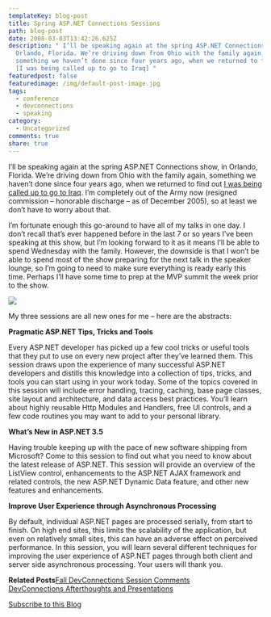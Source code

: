 ```yaml
---
templateKey: blog-post
title: Spring ASP.NET Connections Sessions
path: blog-post
date: 2008-03-03T13:42:26.625Z
description: " I’ll be speaking again at the spring ASP.NET Connections show, in
  Orlando, Florida. We’re driving down from Ohio with the family again,
  something we haven’t done since four years ago, when we returned to find out
  [I was being called up to go to Iraq] "
featuredpost: false
featuredimage: /img/default-post-image.jpg
tags:
  - conference
  - devconnections
  - speaking
category:
  - Uncategorized
comments: true
share: true
---
```

<!--StartFragment-->

[](http://devconnections.com/ "200x200_ASP_BeThere")I’ll be speaking again at the spring ASP.NET Connections show, in Orlando, Florida. We’re driving down from Ohio with the family again, something we haven’t done since four years ago, when we returned to find out [I was being called up to go to Iraq](http://aspadvice.com/blogs/ssmith/archive/2004/04/28/1809.aspx). I’m completely out of the Army now (resigned commission – honorable discharge – as of December 2005), so at least we don’t have to worry about that.

I’m fortunate enough this go-around to have all of my talks in one day. I don’t recall that’s ever happened before in the last 7 or so years I’ve been speaking at this show, but I’m looking forward to it as it means I’ll be able to spend Wednesday with the family. However, the downside is that I won’t be able to spend most of the show preparing for the next talk in the speaker lounge, so I’m going to need to make sure everything is ready early this time. Perhaps I’ll have some time to prep at the MVP summit the week prior to the show.

![](/img/asp-net-connections.jpg)

My three sessions are all new ones for me – here are the abstracts:

**Pragmatic ASP.NET Tips, Tricks and Tools**

Every ASP.NET developer has picked up a few cool tricks or useful tools that they put to use on every new project after they’ve learned them. This session draws upon the experience of many successful ASP.NET developers and distills this knowledge into a collection of tips, tricks, and tools you can start using in your work today. Some of the topics covered in this session will include error handling, tracing, caching, base page classes, site layout and architecture, and data access best practices. You’ll learn about highly reusable Http Modules and Handlers, free UI controls, and a few code routines you may want to add to your personal library.

**What’s New in ASP.NET 3.5**

Having trouble keeping up with the pace of new software shipping from Microsoft? Come to this session to find out what you need to know about the latest release of ASP.NET. This session will provide an overview of the ListView control, enhancements to the ASP.NET AJAX framework and related controls, the new ASP.NET Dynamic Data feature, and other new features and enhancements.

**Improve User Experience through Asynchronous Processing**

By default, individual ASP.NET pages are processed serially, from start to finish. On high end sites, this limits the scalability of the application, but even on relatively small sites, this can have an adverse effect on perceived performance. In this session, you will learn several different techniques for improving the user experience of ASP.NET pages through both client and server side asynchronous processing. Your users will thank you.

**Related Posts**[Fall DevConnections Session Comments](http://aspadvice.com/blogs/ssmith/archive/2008/01/03/Fall-DevConnections-Session-Comments.aspx)\
[DevConnections Afterthoughts and Presentations](http://aspadvice.com/blogs/ssmith/archive/2007/11/10/DevConnections-Afterthoughts-and-Presentations.aspx)

[Subscribe to this Blog](http://feeds.feedburner.com/StevenSmith)

<!--EndFragment-->